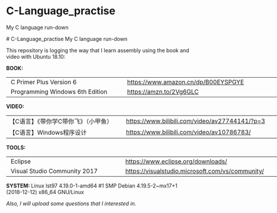 # C-Language_practise
My C language run-down

<p># C-Language_practise My C language run-down</p>
<p>This repository is logging the way that I learn assembly using the book and video with Ubuntu 18.10:</p>
<p><strong>BOOK:</strong></p>
<table style="width: 768px;">
<tbody>
<tr>
<td style="width: 319.883px;">&nbsp;C Primer Plus Version 6</td>
<td style="width: 450.117px;">&nbsp;<a href="https://www.amazon.cn/dp/B00EYSPGYE" rel="nofollow">https://www.amazon.cn/dp/B00EYSPGYE</a></td>
</tr>
<tr>
<td style="width: 319.883px;">&nbsp;Programming Windows 6th Edition</td>
<td style="width: 450.117px;">&nbsp;<a href="https://amzn.to/2Vg6GLC">https://amzn.to/2Vg6GLC</a></td>
</tr>
</tbody>
</table>
<p><strong>VIDEO:</strong></p>
<table style="width: 768px;">
<tbody>
<tr>
<td style="width: 319.883px;">【C语言】《带你学C带你飞》（小甲鱼）</td>
<td style="width: 450.117px;">&nbsp;<a href="https://www.bilibili.com/video/av27744141/?p=3">https://www.bilibili.com/video/av27744141/?p=3</a></td>
</tr>
<tr>
<td style="width: 319.883px;">【C语言】Windows程序设计</td>
<td style="width: 450.117px;">&nbsp;<a href="https://www.bilibili.com/video/av10786783/">https://www.bilibili.com/video/av10786783/</a></td>
</tr>
</tbody>
</table>
<p><strong>TOOLS:</strong></p>
<table style="width: 768px;">
<tbody>
<tr>
<td style="width: 319.883px;">&nbsp;Eclipse</td>
<td style="width: 450.117px;">&nbsp;<a href="https://www.eclipse.org/downloads/">https://www.eclipse.org/downloads/</a></td>
</tr>
<tr>
<td style="width: 319.883px;">&nbsp;Visual Studio Community 2017</td>
<td style="width: 450.117px;">&nbsp;<a href="https://visualstudio.microsoft.com/vs/community/">https://visualstudio.microsoft.com/vs/community/</a></td>
</tr>
</tbody>
</table>
<p><strong>SYSTEM:&nbsp;</strong>Linux lst97 4.19.0-1-amd64 #1 SMP Debian 4.19.5-2~mx17+1 (2018-12-12) x86_64 GNU/Linux
</p>
<p><em>Also, I will upload some questions that I interested in.</em></p>
